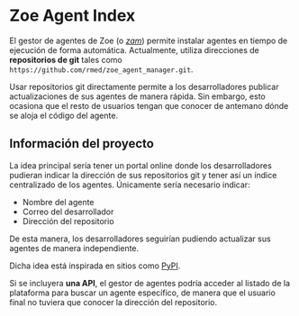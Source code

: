 # Zoe Agent Index

El gestor de agentes de Zoe (o
*[zam](https://github.com/rmed/zoe_agent_manager)*) permite instalar agentes en
tiempo de ejecución de forma automática. Actualmente, utiliza direcciones de
**repositorios de git** tales como
`https://github.com/rmed/zoe_agent_manager.git`.

Usar repositorios git directamente permite a los desarrolladores publicar
actualizaciones de sus agentes de manera rápida. Sin embargo, esto ocasiona que
el resto de usuarios tengan que conocer de antemano dónde se aloja el código
del agente.

## Información del proyecto

La idea principal sería tener un portal online donde los desarrolladores
pudieran indicar la dirección de sus repositorios git y tener así un índice
centralizado de los agentes. Únicamente sería necesario indicar:

- Nombre del agente
- Correo del desarrollador
- Dirección del repositorio

De esta manera, los desarrolladores seguirían pudiendo actualizar sus agentes
de manera independiente.

Dicha idea está inspirada en sitios como [PyPI](https://pypi.python.org/pypi).

Si se incluyera **una API**, el gestor de agentes podría acceder al listado de
la plataforma para buscar un agente específico, de manera que el usuario final
no tuviera que conocer la dirección del repositorio.

